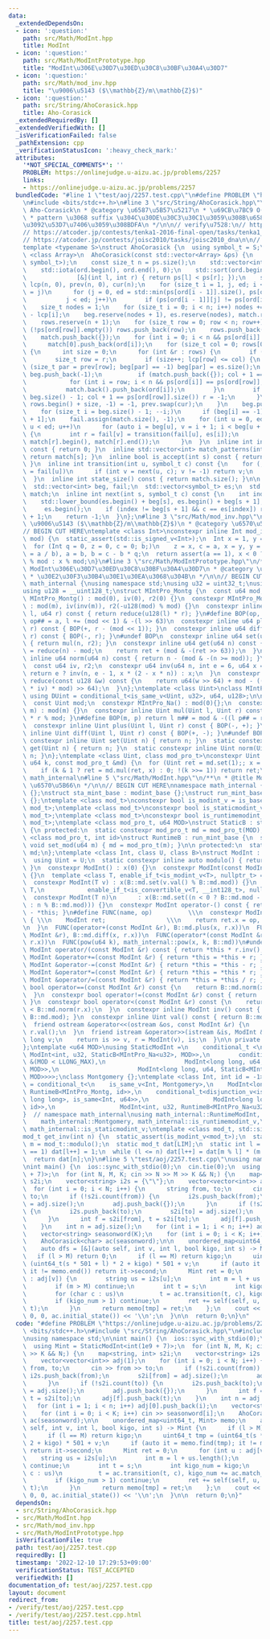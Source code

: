 ```yaml
---
data:
  _extendedDependsOn:
  - icon: ':question:'
    path: src/Math/ModInt.hpp
    title: ModInt
  - icon: ':question:'
    path: src/Math/ModIntPrototype.hpp
    title: "ModInt\u306E\u30D7\u30ED\u30C8\u30BF\u30A4\u30D7"
  - icon: ':question:'
    path: src/Math/mod_inv.hpp
    title: "\u9006\u5143 ($\\mathbb{Z}/m\\mathbb{Z}$)"
  - icon: ':question:'
    path: src/String/AhoCorasick.hpp
    title: Aho-Corasick
  _extendedRequiredBy: []
  _extendedVerifiedWith: []
  _isVerificationFailed: false
  _pathExtension: cpp
  _verificationStatusIcon: ':heavy_check_mark:'
  attributes:
    '*NOT_SPECIAL_COMMENTS*': ''
    PROBLEM: https://onlinejudge.u-aizu.ac.jp/problems/2257
    links:
    - https://onlinejudge.u-aizu.ac.jp/problems/2257
  bundledCode: "#line 1 \"test/aoj/2257.test.cpp\"\n#define PROBLEM \"https://onlinejudge.u-aizu.ac.jp/problems/2257\"\
    \n#include <bits/stdc++.h>\n#line 3 \"src/String/AhoCorasick.hpp\"\n/**\n * @title\
    \ Aho-Corasick\n * @category \u6587\u5B57\u5217\n * \u69CB\u7BC9 O(\u2211|pattern|)\n\
    \ * pattern \u3068 suffix \u304C\u30DE\u30C3\u30C1\u3059\u308B\u6587\u5B57\u5217\
    \u3092\u53D7\u7406\u3059\u308BDFA\n */\n\n// verify\u7528:\n// https://atcoder.jp/contests/abc268/tasks/abc268_h\n\
    // https://atcoder.jp/contests/tenka1-2016-final-open/tasks/tenka1_2016_final_c\n\
    // https://atcoder.jp/contests/joisc2010/tasks/joisc2010_dna\n\n// BEGIN CUT HERE\n\
    template <typename S>\nstruct AhoCorasick {\n  using symbol_t = S;\n  template\
    \ <class Array>\n  AhoCorasick(const std::vector<Array> &ps) {\n    static_assert(std::is_convertible_v<decltype(ps[0][0]),\
    \ symbol_t>);\n    const size_t n = ps.size();\n    std::vector<int> ord(n), rows;\n\
    \    std::iota(ord.begin(), ord.end(), 0);\n    std::sort(ord.begin(), ord.end(),\n\
    \              [&](int l, int r) { return ps[l] < ps[r]; });\n    std::vector<size_t>\
    \ lcp(n, 0), prev(n, 0), cur(n);\n    for (size_t i = 1, j, ed; i < n; lcp[i++]\
    \ = j)\n      for (j = 0, ed = std::min(ps[ord[i - 1]].size(), ps[ord[i]].size());\n\
    \           j < ed; j++)\n        if (ps[ord[i - 1]][j] != ps[ord[i]][j]) break;\n\
    \    size_t nodes = 1;\n    for (size_t i = 0; i < n; i++) nodes += ps[ord[i]].size()\
    \ - lcp[i];\n    beg.reserve(nodes + 1), es.reserve(nodes), match.reserve(nodes);\n\
    \    rows.reserve(n + 1);\n    for (size_t row = 0; row < n; row++)\n      if\
    \ (!ps[ord[row]].empty()) rows.push_back(row);\n    rows.push_back(-1), beg.push_back(0);\n\
    \    match.push_back({});\n    for (int i = 0; i < n && ps[ord[i]].empty(); i++)\n\
    \      match[0].push_back(ord[i]);\n    for (size_t col = 0; rows[0] != -1; col++)\
    \ {\n      int size = 0;\n      for (int &r : rows) {\n        if (r == -1) break;\n\
    \        size_t row = r;\n        if (size++; lcp[row] <= col) {\n          if\
    \ (size_t par = prev[row]; beg[par] == -1) beg[par] = es.size();\n          es.push_back(ps[ord[row]][col]),\
    \ beg.push_back(-1);\n          if (match.push_back({}); col + 1 == ps[ord[row]].size())\n\
    \            for (int i = row; i < n && ps[ord[i]] == ps[ord[row]]; i++)\n   \
    \           match.back().push_back(ord[i]);\n        }\n        if (cur[row] =\
    \ beg.size() - 1; col + 1 == ps[ord[row]].size()) r = -1;\n      }\n      *std::remove(rows.begin(),\
    \ rows.begin() + size, -1) = -1, prev.swap(cur);\n    }\n    beg.push_back(es.size());\n\
    \    for (size_t i = beg.size() - 1; --i;)\n      if (beg[i] == -1) beg[i] = beg[i\
    \ + 1];\n    fail.assign(match.size(), -1);\n    for (int u = 0, ed = match.size();\
    \ u < ed; u++)\n      for (auto i = beg[u], v = i + 1; i < beg[u + 1]; i++, v++)\
    \ {\n        int r = fail[v] = transition(fail[u], es[i]);\n        match[v].insert(match[v].end(),\
    \ match[r].begin(), match[r].end());\n      }\n  }\n  inline int initial_state()\
    \ const { return 0; }\n  inline std::vector<int> match_patterns(int s) const {\
    \ return match[s]; }\n  inline bool is_accept(int s) const { return !match[s].empty();\
    \ }\n  inline int transition(int u, symbol_t c) const {\n    for (; u >= 0; u\
    \ = fail[u])\n      if (int v = next(u, c); v != -1) return v;\n    return 0;\n\
    \  }\n  inline int state_size() const { return match.size(); }\n\n private:\n\
    \  std::vector<int> beg, fail;\n  std::vector<symbol_t> es;\n  std::vector<std::vector<int>>\
    \ match;\n  inline int next(int s, symbol_t c) const {\n    int index =\n    \
    \    std::lower_bound(es.begin() + beg[s], es.begin() + beg[s + 1], c) -\n   \
    \     es.begin();\n    if (index != beg[s + 1] && c == es[index]) return index\
    \ + 1;\n    return -1;\n  }\n};\n#line 3 \"src/Math/mod_inv.hpp\"\n/**\n * @title\
    \ \u9006\u5143 ($\\mathbb{Z}/m\\mathbb{Z}$)\n * @category \u6570\u5B66\n */\n\n\
    // BEGIN CUT HERE\ntemplate <class Int>\nconstexpr inline Int mod_inv(Int a, Int\
    \ mod) {\n  static_assert(std::is_signed_v<Int>);\n  Int x = 1, y = 0, b = mod;\n\
    \  for (Int q = 0, z = 0, c = 0; b;)\n    z = x, c = a, x = y, y = z - y * (q\
    \ = a / b), a = b, b = c - b * q;\n  return assert(a == 1), x < 0 ? mod - (-x)\
    \ % mod : x % mod;\n}\n#line 3 \"src/Math/ModIntPrototype.hpp\"\n/**\n * @title\
    \ ModInt\u306E\u30D7\u30ED\u30C8\u30BF\u30A4\u30D7\n * @category \u6570\u5B66\n\
    \ * \u30E2\u30F3\u30B4\u30E1\u30EA\u3068\u304B\n */\n\n// BEGIN CUT HERE\nnamespace\
    \ math_internal {\nusing namespace std;\nusing u32 = uint32_t;\nusing u64 = uint64_t;\n\
    using u128 = __uint128_t;\nstruct MIntPro_Montg {\n  const u64 mod;\n  constexpr\
    \ MIntPro_Montg() : mod(0), iv(0), r2(0) {}\n  constexpr MIntPro_Montg(u64 m)\
    \ : mod(m), iv(inv(m)), r2(-u128(mod) % mod) {}\n  constexpr inline u64 mul(u64\
    \ l, u64 r) const { return reduce(u128(l) * r); }\n#define BOP(op, a) return l\
    \ op## = a, l += (mod << 1) & -(l >> 63)\n  constexpr inline u64 plus(u64 l, u64\
    \ r) const { BOP(+, r - (mod << 1)); }\n  constexpr inline u64 diff(u64 l, u64\
    \ r) const { BOP(-, r); }\n#undef BOP\n  constexpr inline u64 set(u64 n) const\
    \ { return mul(n, r2); }\n  constexpr inline u64 get(u64 n) const {\n    u64 ret\
    \ = reduce(n) - mod;\n    return ret + (mod & -(ret >> 63));\n  }\n  constexpr\
    \ inline u64 norm(u64 n) const { return n - (mod & -(n >= mod)); }\n\n private:\n\
    \  const u64 iv, r2;\n  constexpr u64 inv(u64 n, int e = 6, u64 x = 1) {\n   \
    \ return e ? inv(n, e - 1, x * (2 - x * n)) : x;\n  }\n  constexpr inline u64\
    \ reduce(const u128 &w) const {\n    return u64(w >> 64) + mod - ((u128(u64(w)\
    \ * iv) * mod) >> 64);\n  }\n};\ntemplate <class Uint>\nclass MIntPro_Na {\n \
    \ using DUint = conditional_t<is_same_v<Uint, u32>, u64, u128>;\n\n public:\n\
    \  const Uint mod;\n  constexpr MIntPro_Na() : mod(0){};\n  constexpr MIntPro_Na(Uint\
    \ m) : mod(m) {}\n  constexpr inline Uint mul(Uint l, Uint r) const { return DUint(l)\
    \ * r % mod; }\n#define BOP(m, p) return l m## = mod & -((l p## = r) >= mod)\n\
    \  constexpr inline Uint plus(Uint l, Uint r) const { BOP(-, +); }\n  constexpr\
    \ inline Uint diff(Uint l, Uint r) const { BOP(+, -); }\n#undef BOP\n  static\
    \ constexpr inline Uint set(Uint n) { return n; }\n  static constexpr inline Uint\
    \ get(Uint n) { return n; }\n  static constexpr inline Uint norm(Uint n) { return\
    \ n; }\n};\ntemplate <class Uint, class mod_pro_t>\nconstexpr Uint pow(Uint x,\
    \ u64 k, const mod_pro_t &md) {\n  for (Uint ret = md.set(1);; x = md.mul(x, x))\n\
    \    if (k & 1 ? ret = md.mul(ret, x) : 0; !(k >>= 1)) return ret;\n}\n}  // namespace\
    \ math_internal\n#line 5 \"src/Math/ModInt.hpp\"\n/**\n * @title ModInt\n * @category\
    \ \u6570\u5B66\n */\n\n// BEGIN CUT HERE\nnamespace math_internal {\nstruct modint_base\
    \ {};\nstruct sta_mint_base : modint_base {};\nstruct run_mint_base : modint_base\
    \ {};\ntemplate <class mod_t>\nconstexpr bool is_modint_v = is_base_of_v<modint_base,\
    \ mod_t>;\ntemplate <class mod_t>\nconstexpr bool is_staticmodint_v = is_base_of_v<sta_mint_base,\
    \ mod_t>;\ntemplate <class mod_t>\nconstexpr bool is_runtimemodint_v = is_base_of_v<run_mint_base,\
    \ mod_t>;\ntemplate <class mod_pro_t, u64 MOD>\nstruct StaticB : sta_mint_base\
    \ {\n protected:\n  static constexpr mod_pro_t md = mod_pro_t(MOD);\n};\ntemplate\
    \ <class mod_pro_t, int id>\nstruct RuntimeB : run_mint_base {\n  static inline\
    \ void set_mod(u64 m) { md = mod_pro_t(m); }\n\n protected:\n  static inline mod_pro_t\
    \ md;\n};\ntemplate <class Int, class U, class B>\nstruct ModInt : public B {\n\
    \  using Uint = U;\n  static constexpr inline auto modulo() { return B::md.mod;\
    \ }\n  constexpr ModInt() : x(0) {}\n  constexpr ModInt(const ModInt &r) : x(r.x)\
    \ {}\n  template <class T, enable_if_t<is_modint_v<T>, nullptr_t> = nullptr>\n\
    \  constexpr ModInt(T v) : x(B::md.set(v.val() % B::md.mod)) {}\n  template <class\
    \ T,\n            enable_if_t<is_convertible_v<T, __int128_t>, nullptr_t> = nullptr>\n\
    \  constexpr ModInt(T n)\n      : x(B::md.set((n < 0 ? B::md.mod - (-n) % B::md.mod\
    \ : n % B::md.mod))) {}\n  constexpr ModInt operator-() const { return ModInt()\
    \ - *this; }\n#define FUNC(name, op)          \\\n  constexpr ModInt name const\
    \ { \\\n    ModInt ret;                 \\\n    return ret.x = op, ret;     \\\
    \n  }\n  FUNC(operator+(const ModInt &r), B::md.plus(x, r.x))\n  FUNC(operator-(const\
    \ ModInt &r), B::md.diff(x, r.x))\n  FUNC(operator*(const ModInt &r), B::md.mul(x,\
    \ r.x))\n  FUNC(pow(u64 k), math_internal::pow(x, k, B::md))\n#undef FUNC\n  constexpr\
    \ ModInt operator/(const ModInt &r) const { return *this * r.inv(); }\n  constexpr\
    \ ModInt &operator+=(const ModInt &r) { return *this = *this + r; }\n  constexpr\
    \ ModInt &operator-=(const ModInt &r) { return *this = *this - r; }\n  constexpr\
    \ ModInt &operator*=(const ModInt &r) { return *this = *this * r; }\n  constexpr\
    \ ModInt &operator/=(const ModInt &r) { return *this = *this / r; }\n  constexpr\
    \ bool operator==(const ModInt &r) const {\n    return B::md.norm(x) == B::md.norm(r.x);\n\
    \  }\n  constexpr bool operator!=(const ModInt &r) const { return !(*this == r);\
    \ }\n  constexpr bool operator<(const ModInt &r) const {\n    return B::md.norm(x)\
    \ < B::md.norm(r.x);\n  }\n  constexpr inline ModInt inv() const { return mod_inv<Int>(val(),\
    \ B::md.mod); }\n  constexpr inline Uint val() const { return B::md.get(x); }\n\
    \  friend ostream &operator<<(ostream &os, const ModInt &r) {\n    return os <<\
    \ r.val();\n  }\n  friend istream &operator>>(istream &is, ModInt &r) {\n    long\
    \ long v;\n    return is >> v, r = ModInt(v), is;\n  }\n\n private:\n  Uint x;\n\
    };\ntemplate <u64 MOD>\nusing StaticModInt =\n    conditional_t <\n    MOD<INT_MAX,\
    \ ModInt<int, u32, StaticB<MIntPro_Na<u32>, MOD>>,\n        conditional_t<MOD\
    \ &(MOD < LLONG_MAX),\n                      ModInt<long long, u64, StaticB<MIntPro_Montg,\
    \ MOD>>,\n                      ModInt<long long, u64, StaticB<MIntPro_Na<u64>,\
    \ MOD>>>>;\nclass Montgomery {};\ntemplate <class Int, int id = -1>\nusing RuntimeModInt\
    \ = conditional_t<\n    is_same_v<Int, Montgomery>,\n    ModInt<long long, u64,\
    \ RuntimeB<MIntPro_Montg, id>>,\n    conditional_t<disjunction_v<is_same<Int,\
    \ long long>, is_same<Int, u64>>,\n                  ModInt<long long, u64, RuntimeB<MIntPro_Na<u64>,\
    \ id>>,\n                  ModInt<int, u32, RuntimeB<MIntPro_Na<u32>, id>>>>;\n\
    }  // namespace math_internal\nusing math_internal::RuntimeModInt, math_internal::StaticModInt,\n\
    \    math_internal::Montgomery, math_internal::is_runtimemodint_v,\n    math_internal::is_modint_v,\
    \ math_internal::is_staticmodint_v;\ntemplate <class mod_t, std::size_t LIM>\n\
    mod_t get_inv(int n) {\n  static_assert(is_modint_v<mod_t>);\n  static const auto\
    \ m = mod_t::modulo();\n  static mod_t dat[LIM];\n  static int l = 1;\n  if (l\
    \ == 1) dat[l++] = 1;\n  while (l <= n) dat[l++] = dat[m % l] * (m - m / l);\n\
    \  return dat[n];\n}\n#line 5 \"test/aoj/2257.test.cpp\"\nusing namespace std;\n\
    \nint main() {\n  ios::sync_with_stdio(0);\n  cin.tie(0);\n  using Mint = StaticModInt<int(1e9\
    \ + 7)>;\n  for (int N, M, K; cin >> N >> M >> K && N;) {\n    map<string, int>\
    \ s2i;\n    vector<string> i2s = {\"\"};\n    vector<vector<int>> adj(1);\n  \
    \  for (int i = 0; i < N; i++) {\n      string from, to;\n      cin >> from >>\
    \ to;\n      if (!s2i.count(from)) {\n        i2s.push_back(from);\n        s2i[from]\
    \ = adj.size();\n        adj.push_back({});\n      }\n      if (!s2i.count(to))\
    \ {\n        i2s.push_back(to);\n        s2i[to] = adj.size();\n        adj.push_back({});\n\
    \      }\n      int f = s2i[from], t = s2i[to];\n      adj[f].push_back(t);\n\
    \    }\n    int n = adj.size();\n    for (int i = 1; i < n; i++) adj[0].push_back(i);\n\
    \    vector<string> seasonword(K);\n    for (int i = 0; i < K; i++) cin >> seasonword[i];\n\
    \    AhoCorasick<char> ac(seasonword);\n\n    unordered_map<uint64_t, Mint> memo;\n\
    \    auto dfs = [&](auto self, int v, int l, bool kigo, int s) -> Mint {\n   \
    \   if (l > M) return 0;\n      if (l == M) return kigo;\n      uint64_t tmp =\
    \ (uint64_t(s * 501 + l) * 2 + kigo) * 501 + v;\n      if (auto it = memo.find(tmp);\
    \ it != memo.end()) return it->second;\n      Mint ret = 0;\n      for (int u\
    \ : adj[v]) {\n        string us = i2s[u];\n        int m = l + us.length();\n\
    \        if (m > M) continue;\n        int t = s;\n        int kigo_num = kigo;\n\
    \        for (char c : us)\n          t = ac.transition(t, c), kigo_num += ac.match_patterns(t).size();\n\
    \        if (kigo_num > 1) continue;\n        ret += self(self, u, m, kigo_num,\
    \ t);\n      }\n      return memo[tmp] = ret;\n    };\n    cout << dfs(dfs, 0,\
    \ 0, 0, ac.initial_state()) << '\\n';\n  }\n\n  return 0;\n}\n"
  code: "#define PROBLEM \"https://onlinejudge.u-aizu.ac.jp/problems/2257\"\n#include\
    \ <bits/stdc++.h>\n#include \"src/String/AhoCorasick.hpp\"\n#include \"src/Math/ModInt.hpp\"\
    \nusing namespace std;\n\nint main() {\n  ios::sync_with_stdio(0);\n  cin.tie(0);\n\
    \  using Mint = StaticModInt<int(1e9 + 7)>;\n  for (int N, M, K; cin >> N >> M\
    \ >> K && N;) {\n    map<string, int> s2i;\n    vector<string> i2s = {\"\"};\n\
    \    vector<vector<int>> adj(1);\n    for (int i = 0; i < N; i++) {\n      string\
    \ from, to;\n      cin >> from >> to;\n      if (!s2i.count(from)) {\n       \
    \ i2s.push_back(from);\n        s2i[from] = adj.size();\n        adj.push_back({});\n\
    \      }\n      if (!s2i.count(to)) {\n        i2s.push_back(to);\n        s2i[to]\
    \ = adj.size();\n        adj.push_back({});\n      }\n      int f = s2i[from],\
    \ t = s2i[to];\n      adj[f].push_back(t);\n    }\n    int n = adj.size();\n \
    \   for (int i = 1; i < n; i++) adj[0].push_back(i);\n    vector<string> seasonword(K);\n\
    \    for (int i = 0; i < K; i++) cin >> seasonword[i];\n    AhoCorasick<char>\
    \ ac(seasonword);\n\n    unordered_map<uint64_t, Mint> memo;\n    auto dfs = [&](auto\
    \ self, int v, int l, bool kigo, int s) -> Mint {\n      if (l > M) return 0;\n\
    \      if (l == M) return kigo;\n      uint64_t tmp = (uint64_t(s * 501 + l) *\
    \ 2 + kigo) * 501 + v;\n      if (auto it = memo.find(tmp); it != memo.end())\
    \ return it->second;\n      Mint ret = 0;\n      for (int u : adj[v]) {\n    \
    \    string us = i2s[u];\n        int m = l + us.length();\n        if (m > M)\
    \ continue;\n        int t = s;\n        int kigo_num = kigo;\n        for (char\
    \ c : us)\n          t = ac.transition(t, c), kigo_num += ac.match_patterns(t).size();\n\
    \        if (kigo_num > 1) continue;\n        ret += self(self, u, m, kigo_num,\
    \ t);\n      }\n      return memo[tmp] = ret;\n    };\n    cout << dfs(dfs, 0,\
    \ 0, 0, ac.initial_state()) << '\\n';\n  }\n\n  return 0;\n}"
  dependsOn:
  - src/String/AhoCorasick.hpp
  - src/Math/ModInt.hpp
  - src/Math/mod_inv.hpp
  - src/Math/ModIntPrototype.hpp
  isVerificationFile: true
  path: test/aoj/2257.test.cpp
  requiredBy: []
  timestamp: '2022-12-10 17:29:53+09:00'
  verificationStatus: TEST_ACCEPTED
  verifiedWith: []
documentation_of: test/aoj/2257.test.cpp
layout: document
redirect_from:
- /verify/test/aoj/2257.test.cpp
- /verify/test/aoj/2257.test.cpp.html
title: test/aoj/2257.test.cpp
---
```

